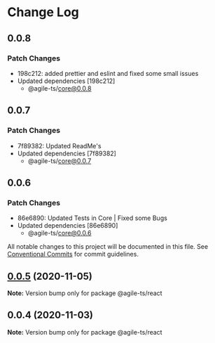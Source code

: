 # Change Log

## 0.0.8

### Patch Changes

- 198c212: added prettier and eslint and fixed some small issues
- Updated dependencies [198c212]
  - @agile-ts/core@0.0.8

## 0.0.7

### Patch Changes

- 7f89382: Updated ReadMe's
- Updated dependencies [7f89382]
  - @agile-ts/core@0.0.7

## 0.0.6

### Patch Changes

- 86e6890: Updated Tests in Core | Fixed some Bugs
- Updated dependencies [86e6890]
  - @agile-ts/core@0.0.6

All notable changes to this project will be documented in this file. See [Conventional Commits](https://conventionalcommits.org) for commit guidelines.

## [0.0.5](https://github.com/agile-ts/agile/compare/v0.0.4...v0.0.5) (2020-11-05)

**Note:** Version bump only for package @agile-ts/react

## 0.0.4 (2020-11-03)

**Note:** Version bump only for package @agile-ts/react
